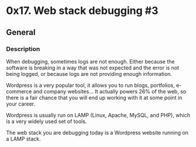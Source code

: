 # 0x17. Web stack debugging #3

## General

### Description

When debugging, sometimes logs are not enough. Either because the software is breaking in a way that was not expected and the error is not being logged, or because logs are not providing enough information.

Wordpress is a very popular tool, it allows you to run blogs, portfolios, e-commerce and company websites… It actually powers 26% of the web, so there is a fair chance that you will end up working with it at some point in your career.

Wordpress is usually run on LAMP (Linux, Apache, MySQL, and PHP), which is a very widely used set of tools.

The web stack you are debugging today is a Wordpress website running on a LAMP stack.